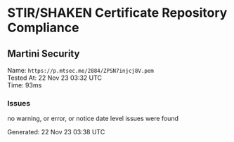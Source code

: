 # STIR/SHAKEN Certificate Repository Compliance

## Martini Security

Name: `https://p.mtsec.me/2884/ZPSN7injcj8V.pem`\
Tested At: 22 Nov 23 03:32 UTC\
Time: 93ms

### Issues

no warning, or error, or notice date level issues were found

Generated: 22 Nov 23 03:38 UTC